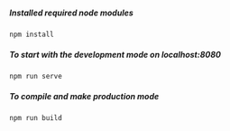 
##### Installed required node modules

```
npm install
```

##### To start with the development mode on localhost:8080

```
npm run serve
```

##### To compile and make production mode

```
npm run build
```